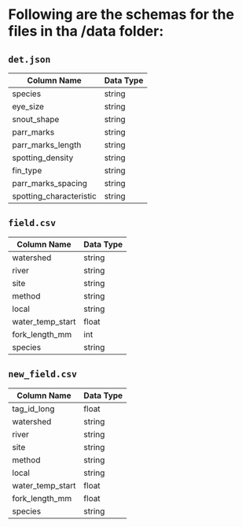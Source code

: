 # Following are the schemas for the files in tha /data folder:
## `det.json`

| Column Name           | Data Type   |
|-----------------------|-------------|
| species               | string      |
| eye_size              | string      |
| snout_shape           | string      |
| parr_marks            | string      |
| parr_marks_length     | string      |
| spotting_density      | string      |
| fin_type              | string      |
| parr_marks_spacing    | string      |
| spotting_characteristic| string      |

## `field.csv`

| Column Name       | Data Type |
|--------------------|-----------|
| watershed          | string    |
| river              | string    |
| site               | string    |
| method             | string    |
| local              | string    |
| water_temp_start   | float     |
| fork_length_mm     | int       |
| species            | string    |

## `new_field.csv`

| Column Name       | Data Type |
|--------------------|-----------|
| tag_id_long        | float     |
| watershed          | string    |
| river              | string    |
| site               | string    |
| method             | string    |
| local              | string    |
| water_temp_start   | float     |
| fork_length_mm     | float     |
| species            | string    |

